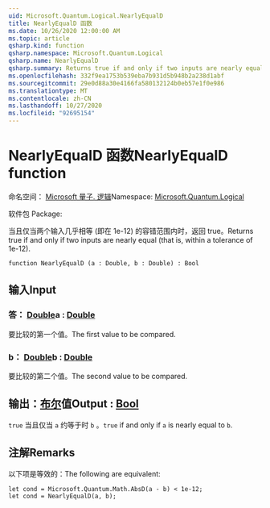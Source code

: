 ```yaml
---
uid: Microsoft.Quantum.Logical.NearlyEqualD
title: NearlyEqualD 函数
ms.date: 10/26/2020 12:00:00 AM
ms.topic: article
qsharp.kind: function
qsharp.namespace: Microsoft.Quantum.Logical
qsharp.name: NearlyEqualD
qsharp.summary: Returns true if and only if two inputs are nearly equal (that is, within a tolerance of 1e-12).
ms.openlocfilehash: 332f9ea1753b539eba7b931d5b948b2a238d1abf
ms.sourcegitcommit: 29e0d88a30e4166fa580132124b0eb57e1f0e986
ms.translationtype: MT
ms.contentlocale: zh-CN
ms.lasthandoff: 10/27/2020
ms.locfileid: "92695154"
---
```

# <a name="nearlyequald-function"></a><span data-ttu-id="59a8e-102">NearlyEqualD 函数</span><span class="sxs-lookup"><span data-stu-id="59a8e-102">NearlyEqualD function</span></span>

<span data-ttu-id="59a8e-103">命名空间： [Microsoft 量子. 逻辑](xref:Microsoft.Quantum.Logical)</span><span class="sxs-lookup"><span data-stu-id="59a8e-103">Namespace: [Microsoft.Quantum.Logical](xref:Microsoft.Quantum.Logical)</span></span>

<span data-ttu-id="59a8e-104">软件包 [](https://nuget.org/packages/)</span><span class="sxs-lookup"><span data-stu-id="59a8e-104">Package: [](https://nuget.org/packages/)</span></span>


<span data-ttu-id="59a8e-105">当且仅当两个输入几乎相等 (即在 1e-12) 的容错范围内时，返回 true。</span><span class="sxs-lookup"><span data-stu-id="59a8e-105">Returns true if and only if two inputs are nearly equal (that is, within a tolerance of 1e-12).</span></span>

```qsharp
function NearlyEqualD (a : Double, b : Double) : Bool
```


## <a name="input"></a><span data-ttu-id="59a8e-106">输入</span><span class="sxs-lookup"><span data-stu-id="59a8e-106">Input</span></span>

### <a name="a--double"></a><span data-ttu-id="59a8e-107">答： [Double](xref:microsoft.quantum.lang-ref.double)</span><span class="sxs-lookup"><span data-stu-id="59a8e-107">a : [Double](xref:microsoft.quantum.lang-ref.double)</span></span>

<span data-ttu-id="59a8e-108">要比较的第一个值。</span><span class="sxs-lookup"><span data-stu-id="59a8e-108">The first value to be compared.</span></span>


### <a name="b--double"></a><span data-ttu-id="59a8e-109">b： [Double](xref:microsoft.quantum.lang-ref.double)</span><span class="sxs-lookup"><span data-stu-id="59a8e-109">b : [Double](xref:microsoft.quantum.lang-ref.double)</span></span>

<span data-ttu-id="59a8e-110">要比较的第二个值。</span><span class="sxs-lookup"><span data-stu-id="59a8e-110">The second value to be compared.</span></span>



## <a name="output--bool"></a><span data-ttu-id="59a8e-111">输出：[布尔](xref:microsoft.quantum.lang-ref.bool)值</span><span class="sxs-lookup"><span data-stu-id="59a8e-111">Output : [Bool](xref:microsoft.quantum.lang-ref.bool)</span></span>

<span data-ttu-id="59a8e-112">`true` 当且仅当 `a` 约等于时 `b` 。</span><span class="sxs-lookup"><span data-stu-id="59a8e-112">`true` if and only if `a` is nearly equal to `b`.</span></span>

## <a name="remarks"></a><span data-ttu-id="59a8e-113">注解</span><span class="sxs-lookup"><span data-stu-id="59a8e-113">Remarks</span></span>

<span data-ttu-id="59a8e-114">以下项是等效的：</span><span class="sxs-lookup"><span data-stu-id="59a8e-114">The following are equivalent:</span></span>

```Q#
let cond = Microsoft.Quantum.Math.AbsD(a - b) < 1e-12;
let cond = NearlyEqualD(a, b);
```